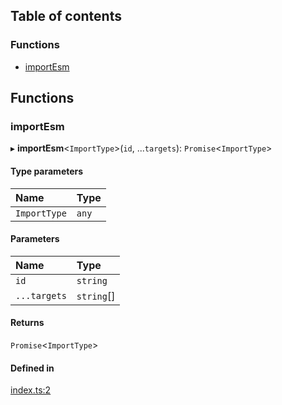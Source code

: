 ## Table of contents

### Functions

- [importEsm][1]

## Functions

### importEsm

▸ **importEsm**<`ImportType`>(`id`, ...`targets`): `Promise`<`ImportType`>

#### Type parameters

| Name         | Type  |
| :----------- | :---- |
| `ImportType` | `any` |

#### Parameters

| Name         | Type        |
| :----------- | :---------- |
| `id`         | `string`    |
| `...targets` | `string`\[] |

#### Returns

`Promise`<`ImportType`>

#### Defined in

[index.ts:2][2]

[1]: README.md#importesm
[2]:
  https://github.com/Xunnamius/import-esm-interop/blob/76b406b/src/index.ts#L2
